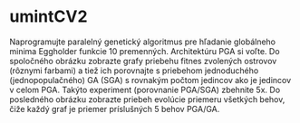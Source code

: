# umintCV2

Naprogramujte paralelný genetický algoritmus pre hľadanie globálneho minima Eggholder funkcie 10 premenných. Architektúru PGA si voľte. Do spoločného obrázku zobrazte grafy priebehu fitnes zvolených ostrovov (rôznymi farbami) a tiež ich porovnajte s priebehom jednoduchého (jednopopulačného) GA (SGA) s rovnakým počtom jedincov ako je jedincov v celom PGA. Takýto experiment (porovnanie PGA/SGA) zbehnite 5x. Do posledného obrázku zobrazte priebeh evolúcie priemeru všetkých behov, čiže každý 
graf je priemer príslušných 5 behov PGA/GA.
